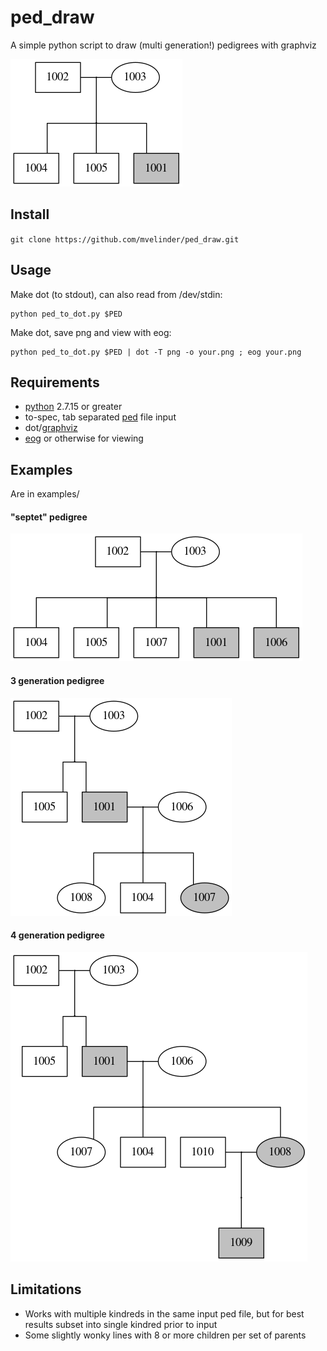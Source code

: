 # ped_draw
A simple python script to draw (multi generation!) pedigrees with graphviz

![quintet.png](examples/images/quintet.png "quintet.png")

## Install
`git clone https://github.com/mvelinder/ped_draw.git`

## Usage
Make dot (to stdout), can also read from /dev/stdin:
```
python ped_to_dot.py $PED
```

Make dot, save png and view with eog:
```
python ped_to_dot.py $PED | dot -T png -o your.png ; eog your.png
```

## Requirements
- [python](https://www.python.org/) 2.7.15 or greater
- to-spec, tab separated [ped](https://gatkforums.broadinstitute.org/gatk/discussion/7696/pedigree-ped-files) file input
- dot/[graphviz](https://graphviz.gitlab.io/)
- [eog](https://wiki.gnome.org/Apps/EyeOfGnome) or otherwise for viewing

## Examples
Are in examples/

#### "septet" pedigree
![septet.png](examples/images/septet.png "septet.png")

#### 3 generation pedigree
![3gen.png](examples/images/3gen.png "3gen.png")

#### 4 generation pedigree
![4gen.png](examples/images/4gen.png "4gen.png")

## Limitations
- Works with multiple kindreds in the same input ped file, but for best results subset into single kindred prior to input
- Some slightly wonky lines with 8 or more children per set of parents
